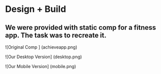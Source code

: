 
# Design + Build

## We were provided with static comp for a fitness app. The task was to recreate it.


![Original Comp ] (achieveapp.png)

![Our Desktop Version] (desktop.png)

![Our Mobile Version] (mobile.png)

